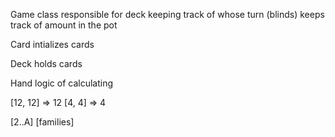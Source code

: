 Game class
responsible for deck
keeping track of whose turn (blinds)
keeps track of amount in the pot

Card
intializes cards

Deck
holds cards

Hand
logic of calculating

[12, 12] => 12
[4, 4] => 4

[2..A]
[families]
